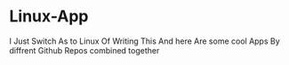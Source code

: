 # Linux-App
I Just Switch As to Linux Of Writing This And here Are some cool Apps By diffrent Github Repos combined together
